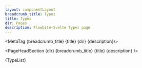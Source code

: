 ```yaml
---
layout: componentLayout
breadcrumb_title: Types
title: Types
dir: Pages
description: Flowbite-Svelte Types page
---
```


<MetaTag {breadcrumb_title} {title} {dir} {description}/>

<script>
  import { PageHeadSection, ExampleDiv , MetaTag } from '../utils'
  import { A, P, List, Li, Alert  } from '$lib'
  // Load assets as strings
  import TypeList from '../../lib/types.js?raw'
</script>

<PageHeadSection {dir} {breadcrumb_title} {title} {description} />

<ExampleDiv tag="pre" class="text-gray-900 dark:text-white whitespace-pre-wrap">
{TypeList}
</ExampleDiv>

